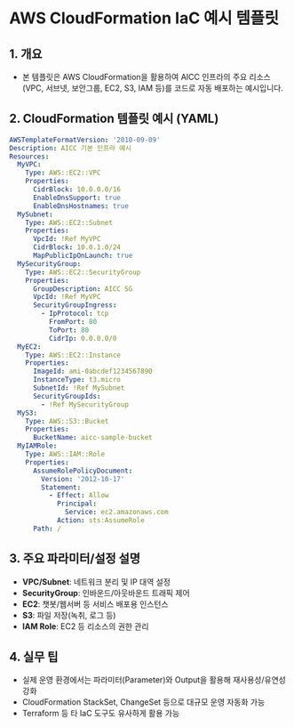 # AWS CloudFormation IaC 예시 템플릿

## 1. 개요
- 본 템플릿은 AWS CloudFormation을 활용하여 AICC 인프라의 주요 리소스(VPC, 서브넷, 보안그룹, EC2, S3, IAM 등)를 코드로 자동 배포하는 예시입니다.

## 2. CloudFormation 템플릿 예시 (YAML)
```yaml
AWSTemplateFormatVersion: '2010-09-09'
Description: AICC 기본 인프라 예시
Resources:
  MyVPC:
    Type: AWS::EC2::VPC
    Properties:
      CidrBlock: 10.0.0.0/16
      EnableDnsSupport: true
      EnableDnsHostnames: true
  MySubnet:
    Type: AWS::EC2::Subnet
    Properties:
      VpcId: !Ref MyVPC
      CidrBlock: 10.0.1.0/24
      MapPublicIpOnLaunch: true
  MySecurityGroup:
    Type: AWS::EC2::SecurityGroup
    Properties:
      GroupDescription: AICC SG
      VpcId: !Ref MyVPC
      SecurityGroupIngress:
        - IpProtocol: tcp
          FromPort: 80
          ToPort: 80
          CidrIp: 0.0.0.0/0
  MyEC2:
    Type: AWS::EC2::Instance
    Properties:
      ImageId: ami-0abcdef1234567890
      InstanceType: t3.micro
      SubnetId: !Ref MySubnet
      SecurityGroupIds:
        - !Ref MySecurityGroup
  MyS3:
    Type: AWS::S3::Bucket
    Properties:
      BucketName: aicc-sample-bucket
  MyIAMRole:
    Type: AWS::IAM::Role
    Properties:
      AssumeRolePolicyDocument:
        Version: '2012-10-17'
        Statement:
          - Effect: Allow
            Principal:
              Service: ec2.amazonaws.com
            Action: sts:AssumeRole
      Path: /
```

## 3. 주요 파라미터/설정 설명
- **VPC/Subnet**: 네트워크 분리 및 IP 대역 설정
- **SecurityGroup**: 인바운드/아웃바운드 트래픽 제어
- **EC2**: 챗봇/웹서버 등 서비스 배포용 인스턴스
- **S3**: 파일 저장(녹취, 로그 등)
- **IAM Role**: EC2 등 리소스의 권한 관리

## 4. 실무 팁
- 실제 운영 환경에서는 파라미터(Parameter)와 Output을 활용해 재사용성/유연성 강화
- CloudFormation StackSet, ChangeSet 등으로 대규모 운영 자동화 가능
- Terraform 등 타 IaC 도구도 유사하게 활용 가능 
